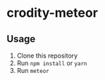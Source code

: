 # crodity-meteor

## Usage

1. Clone this repository
2. Run ```npm install``` or ```yarn```
3. Run ```meteor```

